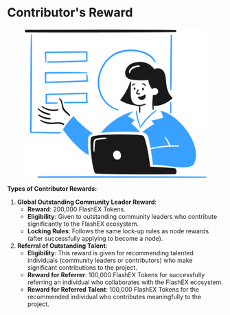 # Contributor's Reward

<figure><img src="../../.gitbook/assets/Group (1).png" alt=""><figcaption></figcaption></figure>

**Types of Contributor Rewards:**

1. **Global Outstanding Community Leader Reward**:
   * **Reward**: 200,000 FlashEX Tokens.
   * **Eligibility**: Given to outstanding community leaders who contribute significantly to the FlashEX ecosystem.
   * **Locking Rules**: Follows the same lock-up rules as node rewards (after successfully applying to become a node).
2. **Referral of Outstanding Talent**:
   * **Eligibility**: This reward is given for recommending talented individuals (community leaders or contributors) who make significant contributions to the project.
   * **Reward for Referrer**: 100,000 FlashEX Tokens for successfully referring an individual who collaborates with the FlashEX ecosystem.
   * **Reward for Referred Talent**: 100,000 FlashEX Tokens for the recommended individual who contributes meaningfully to the project.
